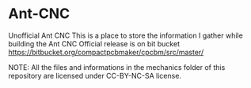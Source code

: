 # Ant-CNC
Unofficial Ant CNC 
This is a place to store the information I gather while building the Ant CNC
Official release is on bit bucket https://bitbucket.org/compactpcbmaker/cpcbm/src/master/

NOTE: All the files and informations in the mechanics folder of this repository are licensed under CC-BY-NC-SA license.
